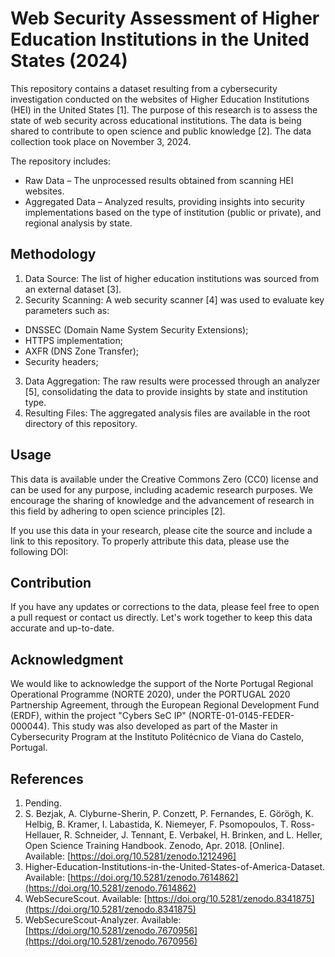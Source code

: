 # Web Security Assessment of Higher Education Institutions in the United States (2024)

This repository contains a dataset resulting from a cybersecurity investigation conducted on the websites of Higher Education Institutions (HEI) in the United States [1]. The purpose of this research is to assess the state of web security across educational institutions. The data is being shared to contribute to open science and public knowledge [2]. The data collection took place on November 3, 2024.

The repository includes:
- Raw Data – The unprocessed results obtained from scanning HEI websites.
- Aggregated Data – Analyzed results, providing insights into security implementations based on the type of institution (public or private), and regional analysis by state.

## Methodology

1. Data Source: The list of higher education institutions was sourced from an external dataset [3].
2. Security Scanning: A web security scanner [4] was used to evaluate key parameters such as:
 -  DNSSEC (Domain Name System Security Extensions);
 -  HTTPS implementation;
 -  AXFR (DNS Zone Transfer);
 -  Security headers;
3. Data Aggregation: The raw results were processed through an analyzer [5], consolidating the data to provide insights by state and institution type.
4. Resulting Files: The aggregated analysis files are available in the root directory of this repository.

## Usage

This data is available under the Creative Commons Zero (CC0) license and can be used for any purpose, including academic research purposes. We encourage the sharing of knowledge and the advancement of research in this field by adhering to open science principles [2].

If you use this data in your research, please cite the source and include a link to this repository. To properly attribute this data, please use the following DOI:


## Contribution

If you have any updates or corrections to the data, please feel free to open a pull request or contact us directly. Let's work together to keep this data accurate and up-to-date.

## Acknowledgment

We would like to acknowledge the support of the Norte Portugal Regional Operational Programme (NORTE 2020), under the PORTUGAL 2020 Partnership Agreement, through the European Regional Development Fund (ERDF), within the project "Cybers SeC IP" (NORTE-01-0145-FEDER-000044). This study was also developed as part of the Master in Cybersecurity Program at the Instituto Politécnico de Viana do Castelo, Portugal.

## References

1. Pending.
2. S. Bezjak, A. Clyburne-Sherin, P. Conzett, P. Fernandes, E. Görögh, K. Helbig, B. Kramer, I. Labastida, K. Niemeyer, F. Psomopoulos, T. Ross-Hellauer, R. Schneider, J. Tennant, E. Verbakel, H. Brinken, and L. Heller, Open Science Training Handbook. Zenodo, Apr. 2018. [Online]. Available: [https://doi.org/10.5281/zenodo.1212496]
3. Higher-Education-Institutions-in-the-United-States-of-America-Dataset. Available: [https://doi.org/10.5281/zenodo.7614862](https://doi.org/10.5281/zenodo.7614862)
4. WebSecureScout. Available: [https://doi.org/10.5281/zenodo.8341875](https://doi.org/10.5281/zenodo.8341875)
5. WebSecureScout-Analyzer. Available: [https://doi.org/10.5281/zenodo.7670956](https://doi.org/10.5281/zenodo.7670956)
